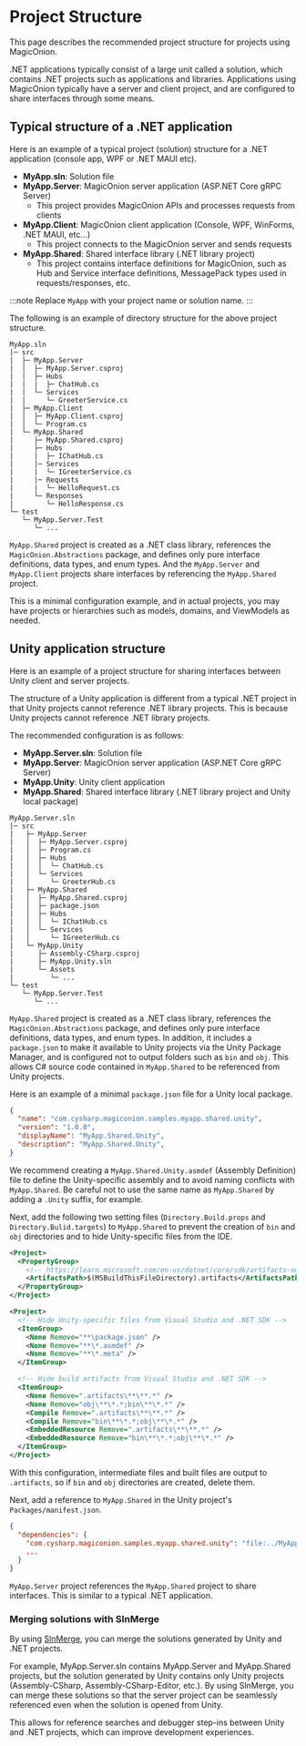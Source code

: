 # Project Structure

This page describes the recommended project structure for projects using MagicOnion.

.NET applications typically consist of a large unit called a solution, which contains .NET projects such as applications and libraries.
Applications using MagicOnion typically have a server and client project, and are configured to share interfaces through some means.

## Typical structure of a .NET application

Here is an example of a typical project (solution) structure for a .NET application (console app, WPF or .NET MAUI etc).

- **MyApp.sln**: Solution file
- **MyApp.Server**: MagicOnion server application (ASP.NET Core gRPC Server)
    - This project provides MagicOnion APIs and processes requests from clients
- **MyApp.Client**: MagicOnion client application (Console, WPF, WinForms, .NET MAUI, etc...)
    - This project connects to the MagicOnion server and sends requests
- **MyApp.Shared**: Shared interface library (.NET library project)
    - This project contains interface definitions for MagicOnion, such as Hub and Service interface definitions, MessagePack types used in requests/responses, etc.

:::note
Replace `MyApp` with your project name or solution name.
:::

The following is an example of directory structure for the above project structure.

```plaintext
MyApp.sln
|─ src
|  ├─ MyApp.Server
|  │  ├─ MyApp.Server.csproj
|  |  ├─ Hubs
|  |  |  ├─ ChatHub.cs
|  |  └─ Services
|  |     └─ GreeterService.cs
|  ├─ MyApp.Client
|  │  ├─ MyApp.Client.csproj
|  │  └─ Program.cs
|  └─ MyApp.Shared
|     ├─ MyApp.Shared.csproj
|     ├─ Hubs
|     |  ├─ IChatHub.cs
|     |─ Services
|     |  └─ IGreeterService.cs
|     |─ Requests
|     |  └─ HelloRequest.cs
|     └─ Responses
|        └─ HelloResponse.cs
└─ test
   └─ MyApp.Server.Test
      └─ ...
```

`MyApp.Shared` project is created as a .NET class library, references the `MagicOnion.Abstractions` package, and defines only pure interface definitions, data types, and enum types.
And the `MyApp.Server` and `MyApp.Client` projects share interfaces by referencing the `MyApp.Shared` project.

This is a minimal configuration example, and in actual projects, you may have projects or hierarchies such as models, domains, and ViewModels as needed.

## Unity application structure

Here is an example of a project structure for sharing interfaces between Unity client and server projects.

The structure of a Unity application is different from a typical .NET project in that Unity projects cannot reference .NET library projects.
This is because Unity projects cannot reference .NET library projects.

The recommended configuration is as follows:

- **MyApp.Server.sln**: Solution file
- **MyApp.Server**: MagicOnion server application (ASP.NET Core gRPC Server)
- **MyApp.Unity**: Unity client application
- **MyApp.Shared**: Shared interface library (.NET library project and Unity local package)

```plaintext
MyApp.Server.sln
|─ src
|   ├─ MyApp.Server
|   │  ├─ MyApp.Server.csproj
|   │  ├─ Program.cs
|   │  ├─ Hubs
|   │  │  └─ ChatHub.cs
|   │  └─ Services
|   │     └─ GreeterHub.cs
|   ├─ MyApp.Shared
|   │  ├─ MyApp.Shared.csproj
|   │  ├─ package.json
|   │  ├─ Hubs
|   │  │  └─ IChatHub.cs
|   │  └─ Services
|   │     └─ IGreeterHub.cs
|   └─ MyApp.Unity
|      ├─ Assembly-CSharp.csproj
|      ├─ MyApp.Unity.sln
|      └─ Assets
|         └─ ...
└─ test
   └─ MyApp.Server.Test
      └─ ...
```

`MyApp.Shared` project is created as a .NET class library, references the `MagicOnion.Abstractions` package, and defines only pure interface definitions, data types, and enum types.
In addition, it includes a `package.json` to make it available to Unity projects via the Unity Package Manager, and is configured not to output folders such as `bin` and `obj`. This allows C# source code contained in `MyApp.Shared` to be referenced from Unity projects.

Here is an example of a minimal `package.json` file for a Unity local package.

```json title="src/MyApp.Shared/package.json"
{
  "name": "com.cysharp.magiconion.samples.myapp.shared.unity",
  "version": "1.0.0",
  "displayName": "MyApp.Shared.Unity",
  "description": "MyApp.Shared.Unity",
}
```

We recommend creating a `MyApp.Shared.Unity.asmdef` (Assembly Definition) file to define the Unity-specific assembly and to avoid naming conflicts with `MyApp.Shared`. Be careful not to use the same name as `MyApp.Shared` by adding a `.Unity` suffix, for example.

Next, add the following two setting files (`Directory.Build.props` and `Directory.Bulid.targets`) to `MyApp.Shared` to prevent the creation of `bin` and `obj` directories and to hide Unity-specific files from the IDE.

```xml title="src/MyApp.Shared/Directory.Build.props"
<Project>
  <PropertyGroup>
    <!-- https://learn.microsoft.com/en-us/dotnet/core/sdk/artifacts-output -->
    <ArtifactsPath>$(MSBuildThisFileDirectory).artifacts</ArtifactsPath>
  </PropertyGroup>
</Project>
```

```xml title="src/MyApp.Shared/Directory.Build.targets"
<Project>
  <!-- Hide Unity-specific files from Visual Studio and .NET SDK -->
  <ItemGroup>
    <None Remove="**\package.json" />
    <None Remove="**\*.asmdef" />
    <None Remove="**\*.meta" />
  </ItemGroup>

  <!-- Hide build artifacts from Visual Studio and .NET SDK -->
  <ItemGroup>
    <None Remove=".artifacts\**\**.*" />
    <None Remove="obj\**\*.*;bin\**\*.*" />
    <Compile Remove=".artifacts\**\**.*" />
    <Compile Remove="bin\**\*.*;obj\**\*.*" />
    <EmbeddedResource Remove=".artifacts\**\**.*" />
    <EmbeddedResource Remove="bin\**\*.*;obj\**\*.*" />
  </ItemGroup>
</Project>
```

With this configuration, intermediate files and built files are output to `.artifacts`, so if `bin` and `obj` directories are created, delete them.

Next, add a reference to `MyApp.Shared` in the Unity project's `Packages/manifest.json`.

```json title="src/MyApp.Unity/Packages/manifest.json"
{
  "dependencies": {
    "com.cysharp.magiconion.samples.myapp.shared.unity": "file:../MyApp.Shared/MyApp.Shared.Unity",
    ...
  }
}
```

`MyApp.Server` project references the `MyApp.Shared` project to share interfaces. This is similar to a typical .NET application.

### Merging solutions with SlnMerge

By using [SlnMerge](https://github.com/Cysharp/SlnMerge), you can merge the solutions generated by Unity and .NET projects.

For example, MyApp.Server.sln contains MyApp.Server and MyApp.Shared projects, but the solution generated by Unity contains only Unity projects (Assembly-CSharp, Assembly-CSharp-Editor, etc.). By using SlnMerge, you can merge these solutions so that the server project can be seamlessly referenced even when the solution is opened from Unity.

This allows for reference searches and debugger step-ins between Unity and .NET projects, which can improve development experiences.
